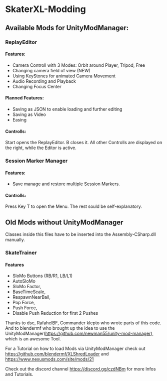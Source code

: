 # SkaterXL-Modding

## Available Mods for UnityModManager:

### ReplayEditor
#### Features:
- Camera Controll with 3 Modes: Orbit around Player, Tripod, Free
- Changing camera field of view (NEW)
- Using KeyStones for animated Camera Movement
- Audio Recording and Playback 
- Changing Focus Center
#### Planned Features:
- Saving as JSON to enable loading and further editing
- Saving as Video
- Easing
#### Controlls:
Start opens the ReplayEditor. B closes it.
All other Controlls are displayed on the right, while the Editor is active.

### Session Marker Manager
#### Features:
- Save manage and restore multiple Session Markers.
#### Controlls:
Press Key T to open the Menu. The rest sould be self-explanatory.

## Old Mods without UnityModManager
Classes inside this files have to be inserted into the Assembly-CSharp.dll manually.
### SkateTrainer
#### Features
- SloMo Buttons (RB/R1, LB/L1)
- AutoSloMo
- SloMo Factor,
- BaseTimeScale,
- RespawnNearBail,
- Pop Force,
- Push Force,
- Disable Push Reduction for first 2 Pushes


Thanks to dsc, RafahelBF, Commander klepto who wrote parts of this code.
And to blendermf who brought up the idea to use the UnityModManager(https://github.com/newman55/unity-mod-manager), which is an awesome Tool.

For a Tutorial on how to load Mods via UnityModManager check out https://github.com/blendermf/XLShredLoader and https://www.nexusmods.com/site/mods/21

Check out the discord channel https://discord.gg/czdNBm for more Infos and Tutorials.
